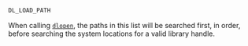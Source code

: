 ```julia
DL_LOAD_PATH
```

When calling [`dlopen`](@ref), the paths in this list will be searched first, in order, before searching the system locations for a valid library handle.
